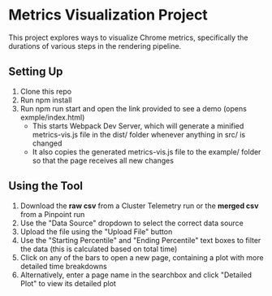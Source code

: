 # Metrics Visualization Project

This project explores ways to visualize Chrome metrics, specifically the durations of various steps in the rendering pipeline.

## Setting Up

 1. Clone this repo
 2. Run npm install
 3. Run npm run start and open the link provided to see a demo (opens exmple/index.html)
    * This starts Webpack Dev Server, which will generate a minified metrics-vis.js file in the dist/ folder whenever anything in src/ is changed
    * It also copies the generated metrics-vis.js file to the example/ folder so that the page receives all new changes

## Using the Tool

1. Download the **raw csv** from a Cluster Telemetry run or the **merged csv** from a Pinpoint run
2. Use the "Data Source" dropdown to select the correct data source
3. Upload the file using the "Upload File" button
4. Use the "Starting Percentile" and "Ending Percentile" text boxes to filter the data (this is calculated based on total time)
5. Click on any of the bars to open a new page, containing a plot with more detailed time breakdowns
6. Alternatively, enter a page name in the searchbox and click "Detailed Plot" to view its detailed plot

